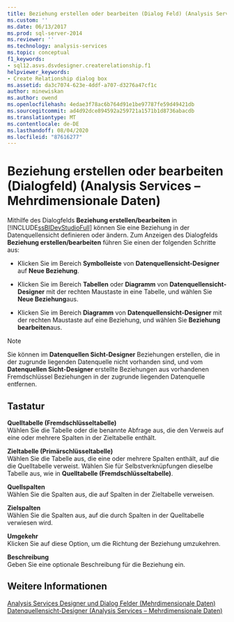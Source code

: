 ```yaml
---
title: Beziehung erstellen oder bearbeiten (Dialog Feld) (Analysis Services-Mehrdimensionale Daten) | Microsoft-Dokumentation
ms.custom: ''
ms.date: 06/13/2017
ms.prod: sql-server-2014
ms.reviewer: ''
ms.technology: analysis-services
ms.topic: conceptual
f1_keywords:
- sql12.asvs.dsvdesigner.createrelationship.f1
helpviewer_keywords:
- Create Relationship dialog box
ms.assetid: da3c7074-623e-4ddf-a707-d3276a47cf1c
author: minewiskan
ms.author: owend
ms.openlocfilehash: 4edae3f78ac6b764d91e1be97787fe59d49421db
ms.sourcegitcommit: ad4d92dce894592a259721a1571b1d8736abacdb
ms.translationtype: MT
ms.contentlocale: de-DE
ms.lasthandoff: 08/04/2020
ms.locfileid: "87616277"
---
```

# <a name="create-or-edit-relationship-dialog-box-analysis-services---multidimensional-data"></a>Beziehung erstellen oder bearbeiten (Dialogfeld) (Analysis Services – Mehrdimensionale Daten)
  Mithilfe des Dialogfelds **Beziehung erstellen/bearbeiten** in [!INCLUDE[ssBIDevStudioFull](../includes/ssbidevstudiofull-md.md)] können Sie eine Beziehung in der Datenquellensicht definieren oder ändern. Zum Anzeigen des Dialogfelds **Beziehung erstellen/bearbeiten** führen Sie einen der folgenden Schritte aus:  
  
-   Klicken Sie im Bereich **Symbolleiste** von **Datenquellensicht-Designer** auf **Neue Beziehung**.  
  
-   Klicken Sie im Bereich **Tabellen** oder **Diagramm** von **Datenquellensicht-Designer** mit der rechten Maustaste in eine Tabelle, und wählen Sie **Neue Beziehung**aus.  
  
-   Klicken Sie im Bereich **Diagramm** von **Datenquellensicht-Designer** mit der rechten Maustaste auf eine Beziehung, und wählen Sie **Beziehung bearbeiten**aus.  
  
> [!NOTE]  
>  Sie können im **Datenquellen Sicht-Designer** Beziehungen erstellen, die in der zugrunde liegenden Datenquelle nicht vorhanden sind, und vom **Datenquellen Sicht-Designer** erstellte Beziehungen aus vorhandenen Fremdschlüssel Beziehungen in der zugrunde liegenden Datenquelle entfernen.  
  
## <a name="options"></a>Tastatur  
 **Quelltabelle (Fremdschlüsseltabelle)**  
 Wählen Sie die Tabelle oder die benannte Abfrage aus, die den Verweis auf eine oder mehrere Spalten in der Zieltabelle enthält.  
  
 **Zieltabelle (Primärschlüsseltabelle)**  
 Wählen Sie die Tabelle aus, die eine oder mehrere Spalten enthält, auf die die Quelltabelle verweist. Wählen Sie für Selbstverknüpfungen dieselbe Tabelle aus, wie in **Quelltabelle (Fremdschlüsseltabelle)**.  
  
 **Quellspalten**  
 Wählen Sie die Spalten aus, die auf Spalten in der Zieltabelle verweisen.  
  
 **Zielspalten**  
 Wählen Sie die Spalten aus, auf die durch Spalten in der Quelltabelle verwiesen wird.  
  
 **Umgekehr**  
 Klicken Sie auf diese Option, um die Richtung der Beziehung umzukehren.  
  
 **Beschreibung**  
 Geben Sie eine optionale Beschreibung für die Beziehung ein.  
  
## <a name="see-also"></a>Weitere Informationen  
 [Analysis Services Designer und Dialog Felder &#40;Mehrdimensionale Daten&#41;](analysis-services-designers-and-dialog-boxes-multidimensional-data.md)   
 [Datenquellensicht-Designer &#40;Analysis Services – Mehrdimensionale Daten&#41;](data-source-view-designer-analysis-services-multidimensional-data.md)  
  
  
